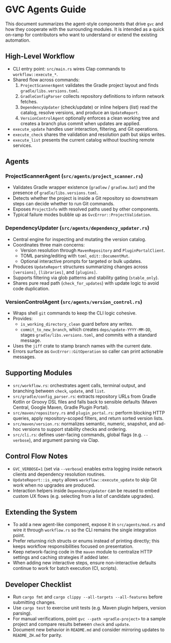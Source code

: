 # GVC Agents Guide

This document summarizes the agent-style components that drive `gvc` and how
they cooperate with the surrounding modules. It is intended as a quick on-ramp
for contributors who want to understand or extend the existing automation.

## High-Level Workflow

- CLI entry point: `src/main.rs` wires Clap commands to `workflow::execute_*`.
- Shared flow across commands:
  1. `ProjectScannerAgent` validates the Gradle project layout and finds
     `gradle/libs.versions.toml`.
  2. `GradleConfigParser` collects repository definitions to inform network
     fetches.
  3. `DependencyUpdater` (check/update) or inline helpers (list) read the
     catalog, resolve versions, and produce an `UpdateReport`.
  4. `VersionControlAgent` optionally enforces a clean working tree and creates
     a branch plus commit when updates are applied.
- `execute_update` handles user interaction, filtering, and Git operations.
- `execute_check` shares the validation and resolution path but skips writes.
- `execute_list` presents the current catalog without touching remote services.

## Agents

### ProjectScannerAgent (`src/agents/project_scanner.rs`)

- Validates Gradle wrapper existence (`gradlew` / `gradlew.bat`) and the
  presence of `gradle/libs.versions.toml`.
- Detects whether the project is inside a Git repository so downstream steps
  can decide whether to run Git commands.
- Exposes `ProjectInfo` with resolved paths used by other components.
- Typical failure modes bubble up as `GvcError::ProjectValidation`.

### DependencyUpdater (`src/agents/dependency_updater.rs`)

- Central engine for inspecting and mutating the version catalog.
- Coordinates three main concerns:
  - Version resolution through `MavenRepository` and `PluginPortalClient`.
  - TOML parsing/editing with `toml_edit::DocumentMut`.
  - Optional interactive prompts for targeted or bulk updates.
- Produces `UpdateReport` structures summarizing changes across `[versions]`,
  `[libraries]`, and `[plugins]`.
- Supports filtering via glob patterns and stability gating (`stable_only`).
- Shares pure read path (`check_for_updates`) with update logic to avoid code
  duplication.

### VersionControlAgent (`src/agents/version_control.rs`)

- Wraps shell `git` commands to keep the CLI logic cohesive.
- Provides:
  - `is_working_directory_clean` guard before any writes.
  - `commit_to_new_branch`, which creates `deps/update-YYYY-MM-DD`, stages
    `gradle/libs.versions.toml`, and commits with a standard message.
- Uses the `jiff` crate to stamp branch names with the current date.
- Errors surface as `GvcError::GitOperation` so caller can print actionable
  messages.

## Supporting Modules

- `src/workflow.rs`: orchestrates agent calls, terminal output, and branching
  between `check`, `update`, and `list`.
- `src/gradle/config_parser.rs`: extracts repository URLs from Gradle Kotlin or
  Groovy DSL files and falls back to sensible defaults (Maven Central, Google
  Maven, Gradle Plugin Portal).
- `src/maven/repository.rs` and `plugin_portal.rs`: perform blocking HTTP
  queries, apply repository-scoped filters, and return sorted version lists.
- `src/maven/version.rs`: normalizes semantic, numeric, snapshot, and ad-hoc
  versions to support stability checks and ordering.
- `src/cli.rs`: defines user-facing commands, global flags (e.g. `--verbose`),
  and argument parsing via Clap.

## Control Flow Notes

- `GVC_VERBOSE=1` (set via `--verbose`) enables extra logging inside network
  clients and dependency resolution routines.
- `UpdateReport::is_empty` allows `workflow::execute_update` to skip Git work
  when no upgrades are produced.
- Interaction helpers inside `DependencyUpdater` can be reused to embed custom
  UX flows (e.g. selecting from a list of candidate upgrades).

## Extending the System

- To add a new agent-like component, expose it in `src/agents/mod.rs` and wire
  it through `workflow.rs` so the CLI remains the single integration point.
- Prefer returning rich structs or enums instead of printing directly; this
  keeps workflow responsibilities focused on presentation.
- Keep network-facing code in the `maven` module to centralize HTTP settings
  and caching strategies if added later.
- When adding new interactive steps, ensure non-interactive defaults continue
  to work for batch execution (CI, scripts).

## Developer Checklist

- Run `cargo fmt` and `cargo clippy --all-targets --all-features` before
  submitting changes.
- Use `cargo test` to exercise unit tests (e.g. Maven plugin helpers, version
  parsing).
- For manual verifications, point `gvc --path <gradle-project>` to a sample
  project and compare results between `check` and `update`.
- Document new behavior in `README.md` and consider mirroring updates to
  `README_ZH.md` for parity.
